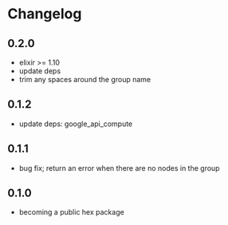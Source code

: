# Changelog

## 0.2.0

- elixir >= 1.10
- update deps
- trim any spaces around the group name

## 0.1.2

- update deps: google_api_compute

## 0.1.1

- bug fix; return an error when there are no nodes in the group

## 0.1.0

- becoming a public hex package
